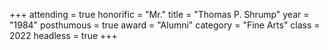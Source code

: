+++
attending  = true
honorific  = "Mr."
title      = "Thomas P. Shrump"
year       = "1984"
posthumous = true
award      = "Alumni"
category   = "Fine Arts"
class      = 2022
headless   = true
+++
